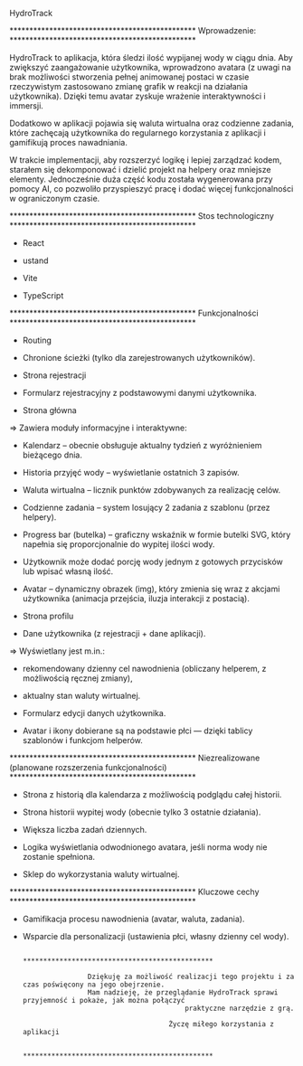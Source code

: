 HydroTrack

 *********************************************** Wprowadzenie: ***********************************************

HydroTrack to aplikacja, która śledzi ilość wypijanej wody w ciągu dnia.
Aby zwiększyć zaangażowanie użytkownika, wprowadzono avatara (z uwagi na brak możliwości stworzenia pełnej animowanej postaci w czasie rzeczywistym zastosowano zmianę grafik w reakcji na działania użytkownika). Dzięki temu avatar zyskuje wrażenie interaktywności i immersji.

Dodatkowo w aplikacji pojawia się waluta wirtualna oraz codzienne zadania, które zachęcają użytkownika do regularnego korzystania z aplikacji i gamifikują proces nawadniania.

W trakcie implementacji, aby rozszerzyć logikę i lepiej zarządzać kodem, starałem się dekomponować i dzielić projekt na helpery oraz mniejsze elementy. Jednocześnie duża część kodu została wygenerowana przy pomocy AI, co pozwoliło przyspieszyć pracę i dodać więcej funkcjonalności w ograniczonym czasie. 

 *********************************************** Stos technologiczny ***********************************************

- React

- ustand

- Vite

- TypeScript

 *********************************************** Funkcjonalności ***********************************************

- Routing 

- Chronione ścieżki (tylko dla zarejestrowanych użytkowników).

- Strona rejestracji

- Formularz rejestracyjny z podstawowymi danymi użytkownika.

- Strona główna 

=> Zawiera moduły informacyjne i interaktywne:

- Kalendarz – obecnie obsługuje aktualny tydzień z wyróżnieniem bieżącego dnia.

- Historia przyjęć wody – wyświetlanie ostatnich 3 zapisów.

- Waluta wirtualna – licznik punktów zdobywanych za realizację celów.

- Codzienne zadania – system losujący 2 zadania z szablonu (przez helpery).

- Progress bar (butelka) – graficzny wskaźnik w formie butelki SVG, który napełnia się proporcjonalnie do wypitej ilości wody.

- Użytkownik może dodać porcję wody jednym z gotowych przycisków lub wpisać własną ilość.

- Avatar – dynamiczny obrazek (img), który zmienia się wraz z akcjami użytkownika (animacja przejścia, iluzja interakcji z postacią).


- Strona profilu

- Dane użytkownika (z rejestracji + dane aplikacji).

=> Wyświetlany jest m.in.:

- rekomendowany dzienny cel nawodnienia (obliczany helperem, z możliwością ręcznej zmiany),

- aktualny stan waluty wirtualnej.

- Formularz edycji danych użytkownika.

- Avatar i ikony dobierane są na podstawie płci — dzięki tablicy szablonów i funkcjom helperów.

*********************************************** Niezrealizowane (planowane rozszerzenia funkcjonalności) ***********************************************

- Strona z historią dla kalendarza z możliwością podglądu całej historii.

- Strona historii wypitej wody (obecnie tylko 3 ostatnie działania).

- Większa liczba zadań dziennych.

- Logika wyświetlania odwodnionego avatara, jeśli norma wody nie zostanie spełniona.

- Sklep do wykorzystania waluty wirtualnej.

*********************************************** Kluczowe cechy ***********************************************

- Gamifikacja procesu nawodnienia (avatar, waluta, zadania).

- Wsparcie dla personalizacji (ustawienia płci, własny dzienny cel wody).

                                 ***********************************************

                      Dziękuję za możliwość realizacji tego projektu i za czas poświęcony na jego obejrzenie.
                      Mam nadzieję, że przeglądanie HydroTrack sprawi przyjemność i pokaże, jak można połączyć 
                                              praktyczne narzędzie z grą.

                                          Życzę miłego korzystania z aplikacji

                                ***********************************************